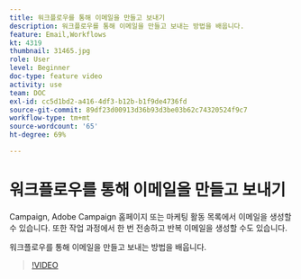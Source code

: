 ```yaml
---
title: 워크플로우를 통해 이메일을 만들고 보내기
description: 워크플로우를 통해 이메일을 만들고 보내는 방법을 배웁니다.
feature: Email,Workflows
kt: 4319
thumbnail: 31465.jpg
role: User
level: Beginner
doc-type: feature video
activity: use
team: DOC
exl-id: cc5d1bd2-a416-4df3-b12b-b1f9de4736fd
source-git-commit: 89df23d00913d36b93d3be03b62c74320524f9c7
workflow-type: tm+mt
source-wordcount: '65'
ht-degree: 69%

---
```


# 워크플로우를 통해 이메일을 만들고 보내기

Campaign, Adobe Campaign 홈페이지 또는 마케팅 활동 목록에서 이메일을 생성할 수 있습니다. 또한 작업 과정에서 한 번 전송하고 반복 이메일을 생성할 수도 있습니다.

워크플로우를 통해 이메일을 만들고 보내는 방법을 배웁니다.

>[!VIDEO](https://video.tv.adobe.com/v/31465?quality=12&learn=on)
